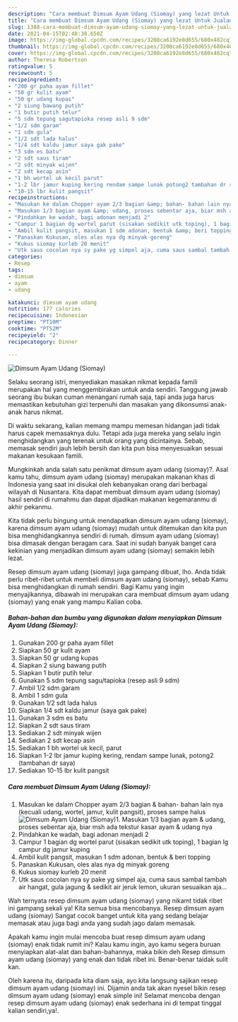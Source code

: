 ```yaml
---
description: "Cara membuat Dimsum Ayam Udang (Siomay) yang lezat Untuk Jualan"
title: "Cara membuat Dimsum Ayam Udang (Siomay) yang lezat Untuk Jualan"
slug: 1388-cara-membuat-dimsum-ayam-udang-siomay-yang-lezat-untuk-jualan
date: 2021-04-15T02:48:38.650Z
image: https://img-global.cpcdn.com/recipes/3208ca6192e8d655/680x482cq70/dimsum-ayam-udang-siomay-foto-resep-utama.jpg
thumbnail: https://img-global.cpcdn.com/recipes/3208ca6192e8d655/680x482cq70/dimsum-ayam-udang-siomay-foto-resep-utama.jpg
cover: https://img-global.cpcdn.com/recipes/3208ca6192e8d655/680x482cq70/dimsum-ayam-udang-siomay-foto-resep-utama.jpg
author: Theresa Robertson
ratingvalue: 5
reviewcount: 5
recipeingredient:
- "200 gr paha ayam fillet"
- "50 gr kulit ayam"
- "50 gr udang kupas"
- "2 siung bawang putih"
- "1 butir putih telur"
- "5 sdm tepung sagutapioka resep asli 9 sdm"
- "1/2 sdm garam"
- "1 sdm gula"
- "1/2 sdt lada halus"
- "1/4 sdt kaldu jamur saya gak pake"
- "3 sdm es batu"
- "2 sdt saus tiram"
- "2 sdt minyak wijen"
- "2 sdt kecap asin"
- "1 bh wortel uk kecil parut"
- "1-2 lbr jamur kuping kering rendam sampe lunak potong2 tambahan dr saya"
- "10-15 lbr kulit pangsit"
recipeinstructions:
- "Masukan ke dalam Chopper ayam 2/3 bagian &amp; bahan- bahan lain nya (kecuali udang, wortel, jamur, kulit pangsit), proses sampe halus"
- "Masukan 1/3 bagian ayam &amp; udang, proses sebentar aja, biar msh ada tekstur kasar ayam &amp; udang nya"
- "Pindahkan ke wadah, bagi adonan menjadi 2"
- "Campur 1 bagian dg wortel parut (sisakan sedikit utk toping), 1 bagian lg campur dg jamur kuping"
- "Ambil kulit pangsit, masukan 1 sdm adonan, bentuk &amp; beri topping"
- "Panaskan Kukusan, oles alas nya dg minyak goreng"
- "Kukus siomay kurleb 20 menit"
- "Utk saus cocolan nya sy pake yg simpel aja, cuma saus sambal tambah air hangat, gula jagung &amp; sedikit air jeruk lemon, ukuran sesuaikan aja..."
categories:
- Resep
tags:
- dimsum
- ayam
- udang

katakunci: dimsum ayam udang 
nutrition: 177 calories
recipecuisine: Indonesian
preptime: "PT10M"
cooktime: "PT52M"
recipeyield: "2"
recipecategory: Dinner

---
```



![Dimsum Ayam Udang (Siomay)](https://img-global.cpcdn.com/recipes/3208ca6192e8d655/680x482cq70/dimsum-ayam-udang-siomay-foto-resep-utama.jpg)

Selaku seorang istri, menyediakan masakan nikmat kepada famili merupakan hal yang menggembirakan untuk anda sendiri. Tanggung jawab seorang ibu bukan cuman menangani rumah saja, tapi anda juga harus memastikan kebutuhan gizi terpenuhi dan masakan yang dikonsumsi anak-anak harus nikmat.

Di waktu  sekarang, kalian memang mampu memesan hidangan jadi tidak harus capek memasaknya dulu. Tetapi ada juga mereka yang selalu ingin menghidangkan yang terenak untuk orang yang dicintainya. Sebab, memasak sendiri jauh lebih bersih dan kita pun bisa menyesuaikan sesuai makanan kesukaan famili. 



Mungkinkah anda salah satu penikmat dimsum ayam udang (siomay)?. Asal kamu tahu, dimsum ayam udang (siomay) merupakan makanan khas di Indonesia yang saat ini disukai oleh kebanyakan orang dari berbagai wilayah di Nusantara. Kita dapat membuat dimsum ayam udang (siomay) hasil sendiri di rumahmu dan dapat dijadikan makanan kegemaranmu di akhir pekanmu.

Kita tidak perlu bingung untuk mendapatkan dimsum ayam udang (siomay), karena dimsum ayam udang (siomay) mudah untuk ditemukan dan kita pun bisa menghidangkannya sendiri di rumah. dimsum ayam udang (siomay) bisa dimasak dengan beragam cara. Saat ini sudah banyak banget cara kekinian yang menjadikan dimsum ayam udang (siomay) semakin lebih lezat.

Resep dimsum ayam udang (siomay) juga gampang dibuat, lho. Anda tidak perlu ribet-ribet untuk membeli dimsum ayam udang (siomay), sebab Kamu bisa menghidangkan di rumah sendiri. Bagi Kamu yang ingin menyajikannya, dibawah ini merupakan cara membuat dimsum ayam udang (siomay) yang enak yang mampu Kalian coba.

<!--inarticleads1-->

##### Bahan-bahan dan bumbu yang digunakan dalam menyiapkan Dimsum Ayam Udang (Siomay):

1. Gunakan 200 gr paha ayam fillet
1. Siapkan 50 gr kulit ayam
1. Siapkan 50 gr udang kupas
1. Siapkan 2 siung bawang putih
1. Siapkan 1 butir putih telur
1. Gunakan 5 sdm tepung sagu/tapioka (resep asli 9 sdm)
1. Ambil 1/2 sdm garam
1. Ambil 1 sdm gula
1. Gunakan 1/2 sdt lada halus
1. Siapkan 1/4 sdt kaldu jamur (saya gak pake)
1. Gunakan 3 sdm es batu
1. Siapkan 2 sdt saus tiram
1. Sediakan 2 sdt minyak wijen
1. Sediakan 2 sdt kecap asin
1. Sediakan 1 bh wortel uk kecil, parut
1. Siapkan 1-2 lbr jamur kuping kering, rendam sampe lunak, potong2 (tambahan dr saya)
1. Sediakan 10-15 lbr kulit pangsit




<!--inarticleads2-->

##### Cara membuat Dimsum Ayam Udang (Siomay):

1. Masukan ke dalam Chopper ayam 2/3 bagian &amp; bahan- bahan lain nya (kecuali udang, wortel, jamur, kulit pangsit), proses sampe halus
<img src="//assets-global.cpcdn.com/assets/icons/button_play-2c75c40dde080a61004c1f40b05d8f140eaff45d7e9e6481dc71c63d2e7c4909.png" alt="Dimsum Ayam Udang (Siomay)">1. Masukan 1/3 bagian ayam &amp; udang, proses sebentar aja, biar msh ada tekstur kasar ayam &amp; udang nya
1. Pindahkan ke wadah, bagi adonan menjadi 2
1. Campur 1 bagian dg wortel parut (sisakan sedikit utk toping), 1 bagian lg campur dg jamur kuping
1. Ambil kulit pangsit, masukan 1 sdm adonan, bentuk &amp; beri topping
1. Panaskan Kukusan, oles alas nya dg minyak goreng
1. Kukus siomay kurleb 20 menit
1. Utk saus cocolan nya sy pake yg simpel aja, cuma saus sambal tambah air hangat, gula jagung &amp; sedikit air jeruk lemon, ukuran sesuaikan aja...




Wah ternyata resep dimsum ayam udang (siomay) yang nikamt tidak ribet ini gampang sekali ya! Kita semua bisa mencobanya. Resep dimsum ayam udang (siomay) Sangat cocok banget untuk kita yang sedang belajar memasak atau juga bagi anda yang sudah jago dalam memasak.

Apakah kamu ingin mulai mencoba buat resep dimsum ayam udang (siomay) enak tidak rumit ini? Kalau kamu ingin, ayo kamu segera buruan menyiapkan alat-alat dan bahan-bahannya, maka bikin deh Resep dimsum ayam udang (siomay) yang enak dan tidak ribet ini. Benar-benar taidak sulit kan. 

Oleh karena itu, daripada kita diam saja, ayo kita langsung sajikan resep dimsum ayam udang (siomay) ini. Dijamin anda tak akan nyesel bikin resep dimsum ayam udang (siomay) enak simple ini! Selamat mencoba dengan resep dimsum ayam udang (siomay) enak sederhana ini di tempat tinggal kalian sendiri,ya!.

